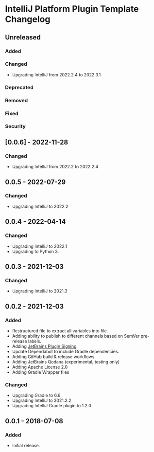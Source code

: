 <!-- Keep a Changelog guide -> https://keepachangelog.com -->

# IntelliJ Platform Plugin Template Changelog

## Unreleased

### Added

### Changed
- Upgrading IntelliJ from 2022.2.4 to 2022.3.1

### Deprecated

### Removed

### Fixed

### Security

## [0.0.6] - 2022-11-28

### Changed
- Upgrading IntelliJ from 2022.2 to 2022.2.4

## 0.0.5 - 2022-07-29

### Changed
- Upgrading IntelliJ to 2022.2

## 0.0.4 - 2022-04-14

### Changed
- Upgrading IntelliJ to 2022.1
- Upgrading to Python 3.

## 0.0.3 - 2021-12-03

### Changed
- Upgrading IntelliJ to 2021.3

## 0.0.2 - 2021-12-03

### Added
- Restructured file to extract all variables into file.
- Adding ability to publish to different channels based on SemVer pre-release labels.
- Adding [JetBrains Plugin Signing](https://plugins.jetbrains.com/docs/intellij/plugin-signing.html)
- Update Dependabot to include Gradle dependencies.
- Adding GitHub build & release workflows.
- Adding JetBrains Qodana (experimental, testing only)
- Adding Apache License 2.0
- Adding Gradle Wrapper files

### Changed
- Upgrading Gradle to 6.6
- Upgrading IntelliJ to 2021.2.2
- Upgrading IntelliJ Gradle plugin to 1.2.0

## 0.0.1 - 2018-07-08

### Added
- Initial release.
